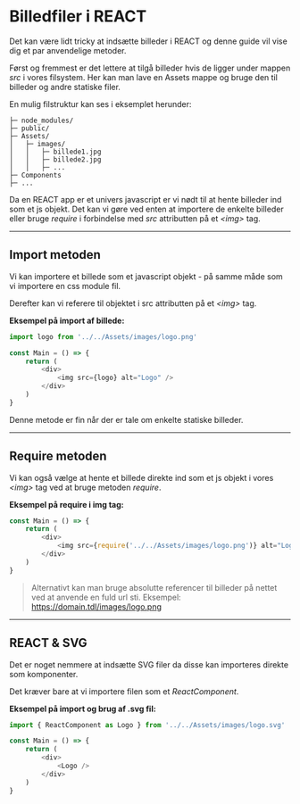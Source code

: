 # Billedfiler i REACT

Det kan være lidt tricky at indsætte billeder i REACT og denne guide vil vise dig et par anvendelige metoder.

Først og fremmest er det lettere at tilgå billeder hvis de ligger under mappen *src* i vores filsystem. Her kan man lave en Assets mappe og bruge den til billeder og andre statiske filer.

En mulig filstruktur kan ses i eksemplet herunder:
```
├─ node_modules/
├─ public/
├─ Assets/
│	├─ images/
│	│	├─ billede1.jpg
│	│	├─ billede2.jpg
│	│	├─ ...
├─ Components
├─ ...
```
Da en REACT app er et univers javascript er vi nødt til at hente billeder ind som et js objekt. Det kan vi gøre ved enten at importere de enkelte billeder eller bruge *require* i forbindelse med *src* attributten på et *&lt;img&gt;* tag.
___
## Import metoden
Vi kan importere et billede som et javascript objekt - på samme måde som vi importere en css module fil. 

Derefter kan vi referere til objektet i src attributten på et *&lt;img&gt;* tag.

**Eksempel på import af billede:**
```js
import logo from '../../Assets/images/logo.png'

const Main = () => {
	return (
		<div>
			<img src={logo} alt="Logo" />
		</div>
	)
}
```
Denne metode er fin når der er tale om enkelte statiske billeder.
___
## Require metoden
Vi kan også vælge at hente et billede direkte ind som et js objekt i vores *&lt;img&gt;* tag ved at bruge metoden *require*.

**Eksempel på require i img tag:**
```js
const Main = () => {
	return (
		<div>
			<img src={require('../../Assets/images/logo.png')} alt="Logo" />
		</div>
	)
}
```
> Alternativt kan man bruge absolutte referencer til billeder på nettet ved at anvende en fuld url sti. Eksempel: https://domain.tdl/images/logo.png
___
## REACT & SVG
Det er noget nemmere at indsætte SVG filer da disse kan importeres direkte som komponenter.

Det kræver bare at vi importere filen som et *ReactComponent*.

**Eksempel på import og brug af .svg fil:**
```js
import { ReactComponent as Logo } from '../../Assets/images/logo.svg'

const Main = () => {
	return (
		<div>
			<Logo />
		</div>
	)
}
```